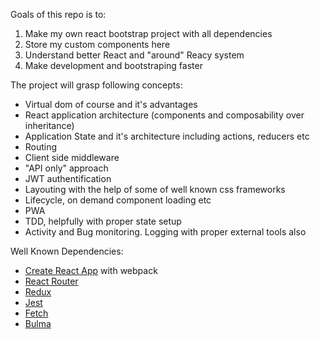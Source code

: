 Goals of this repo is to:

1. Make my own react bootstrap project with all dependencies
2. Store my custom components here
3. Understand better React and "around" Reacy system
4. Make development and bootstraping faster

The project will grasp following concepts:

- Virtual dom of course and it's advantages
- React application architecture (components and composability over inheritance)
- Application State and it's architecture including actions, reducers etc
- Routing
- Client side middleware
- "API only" approach
- JWT authentification
- Layouting with the help of some of well known css frameworks
- Lifecycle, on demand component loading etc
- PWA
- TDD, helpfully with proper state setup
- Activity and Bug monitoring. Logging with proper external tools also

Well Known Dependencies:

- [Create React App](https://github.com/facebookincubator/create-react-app) with webpack
- [React Router](https://github.com/ReactTraining/react-router)
- [Redux](https://github.com/reactjs/redux)
- [Jest](https://github.com/facebook/jest)
- [Fetch](https://github.com/github/fetch)
- [Bulma](https://github.com/jgthms/bulma)
